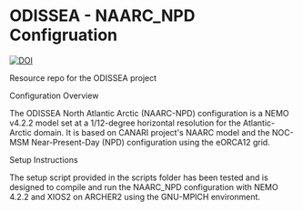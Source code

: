 # ODISSEA - NAARC_NPD Configruation
[![DOI](https://zenodo.org/badge/DOI/10.5281/zenodo.14961864.svg)](https://doi.org/10.5281/zenodo.14961864)

Resource repo for the ODISSEA project

Configuration Overview

The ODISSEA North Atlantic Arctic (NAARC-NPD) configuration is a NEMO v4.2.2 model set at a 1/12-degree horizontal resolution for the Atlantic-Arctic domain. It is based on CANARI project's NAARC model and the NOC-MSM Near-Present-Day (NPD) configuration using the eORCA12 grid.

Setup Instructions

The setup script provided in the scripts folder has been tested and is designed to compile and run the NAARC_NPD configuration with NEMO 4.2.2 and XIOS2 on ARCHER2 using the GNU-MPICH environment.
